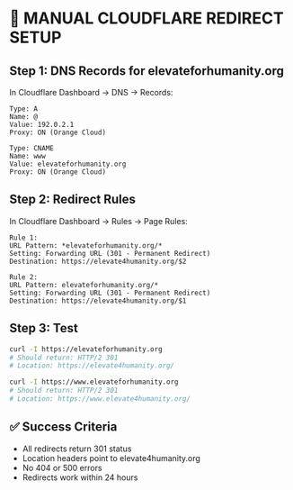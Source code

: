 
# 🚀 MANUAL CLOUDFLARE REDIRECT SETUP

## Step 1: DNS Records for elevateforhumanity.org

In Cloudflare Dashboard → DNS → Records:

```
Type: A
Name: @
Value: 192.0.2.1
Proxy: ON (Orange Cloud)

Type: CNAME
Name: www
Value: elevateforhumanity.org
Proxy: ON (Orange Cloud)
```

## Step 2: Redirect Rules

In Cloudflare Dashboard → Rules → Page Rules:

```
Rule 1:
URL Pattern: *elevateforhumanity.org/*
Setting: Forwarding URL (301 - Permanent Redirect)
Destination: https://elevate4humanity.org/$2

Rule 2:
URL Pattern: elevateforhumanity.org/*
Setting: Forwarding URL (301 - Permanent Redirect)
Destination: https://elevate4humanity.org/$1
```

## Step 3: Test

```bash
curl -I https://elevateforhumanity.org
# Should return: HTTP/2 301
# Location: https://elevate4humanity.org/

curl -I https://www.elevateforhumanity.org
# Should return: HTTP/2 301
# Location: https://www.elevate4humanity.org/
```

## ✅ Success Criteria

- All redirects return 301 status
- Location headers point to elevate4humanity.org
- No 404 or 500 errors
- Redirects work within 24 hours
